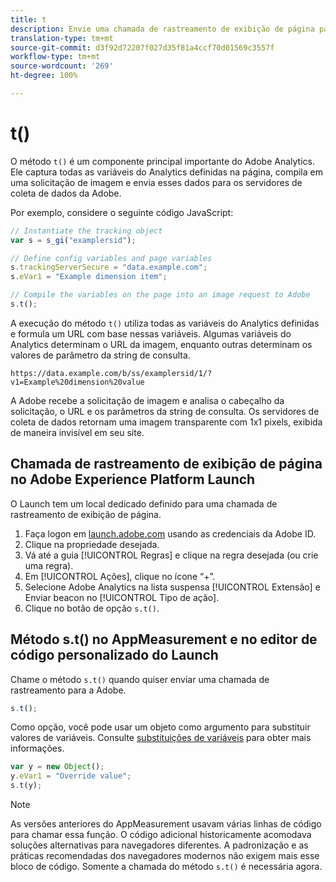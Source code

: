 ```yaml
---
title: t
description: Envie uma chamada de rastreamento de exibição de página para a Adobe.
translation-type: tm+mt
source-git-commit: d3f92d72207f027d35f81a4ccf70d01569c3557f
workflow-type: tm+mt
source-wordcount: '269'
ht-degree: 100%

---
```



# t()

O método `t()` é um componente principal importante do Adobe Analytics. Ele captura todas as variáveis do Analytics definidas na página, compila em uma solicitação de imagem e envia esses dados para os servidores de coleta de dados da Adobe.

Por exemplo, considere o seguinte código JavaScript:

```js
// Instantiate the tracking object
var s = s_gi("examplersid");

// Define config variables and page variables
s.trackingServerSecure = "data.example.com";
s.eVar1 = "Example dimension item";

// Compile the variables on the page into an image request to Adobe
s.t();
```

A execução do método `t()` utiliza todas as variáveis do Analytics definidas e formula um URL com base nessas variáveis. Algumas variáveis do Analytics determinam o URL da imagem, enquanto outras determinam os valores de parâmetro da string de consulta.

```text
https://data.example.com/b/ss/examplersid/1/?v1=Example%20dimension%20value
```

A Adobe recebe a solicitação de imagem e analisa o cabeçalho da solicitação, o URL e os parâmetros da string de consulta. Os servidores de coleta de dados retornam uma imagem transparente com 1x1 pixels, exibida de maneira invisível em seu site.

## Chamada de rastreamento de exibição de página no Adobe Experience Platform Launch

O Launch tem um local dedicado definido para uma chamada de rastreamento de exibição de página.

1. Faça logon em [launch.adobe.com](https://launch.adobe.com) usando as credenciais da Adobe ID.
2. Clique na propriedade desejada.
3. Vá até a guia [!UICONTROL Regras] e clique na regra desejada (ou crie uma regra).
4. Em [!UICONTROL Ações], clique no ícone “+”.
5. Selecione Adobe Analytics na lista suspensa [!UICONTROL Extensão] e Enviar beacon no [!UICONTROL Tipo de ação].
6. Clique no botão de opção `s.t()`.

## Método s.t() no AppMeasurement e no editor de código personalizado do Launch

Chame o método `s.t()` quando quiser enviar uma chamada de rastreamento para a Adobe.

```js
s.t();
```

Como opção, você pode usar um objeto como argumento para substituir valores de variáveis. Consulte [substituições de variáveis](../../js/overrides.md) para obter mais informações.

```js
var y = new Object();
y.eVar1 = "Override value";
s.t(y);
```

>[!NOTE]
>
>As versões anteriores do AppMeasurement usavam várias linhas de código para chamar essa função. O código adicional historicamente acomodava soluções alternativas para navegadores diferentes. A padronização e as práticas recomendadas dos navegadores modernos não exigem mais esse bloco de código. Somente a chamada do método `s.t()` é necessária agora.
